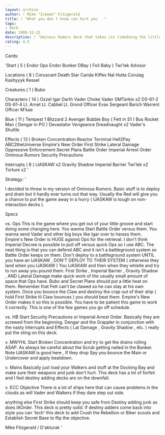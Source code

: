 ```yaml
---
layout: archive
author: ! Mike "Iceman" Fitzgerald
title: ! "What you don t know can hurt you   "
tags:
- Dark
date: 1999-12-22
description: ! "Ominous Rumors deck that takes its timedoing the little steps to victory."
rating: 4.5
---
```

Cards: 

'Start  ( 5 )
Endor Ops
Endor
Bunker
DBay ( Foil Baby ) 
Twi'lek Advisor

Locations  ( 8 )
Coruscant
Death Star
Carida
Kiffex
Nal Hutta
Corulag
Kashyyyk
Kessel

Creatures  ( 1 )
Bubo

Characters  ( 14 )
Ozzel
Igar
Darth Vader
Choke Vader
GMTarkin x2
DS-61-2
DS-61-4
Lt. Arnet
Lt. Cabbel
Lt. Grond
Officer Evax
Sergeant Barich
Warrent Officer M'kae

Blue  ( 11 )
Tempest 1
Blizzard 2
Avenger
Bubble Boy ( Fett in S1 )
Bus
Rocket Man ( Dengar in PO )
Devastator
Vengeance
Dreadnaught x2
Vader's Shuttle

Effects  ( 13 )
Broken Concentration
Reactor Terminal
Hell2Pay
ABC2theUniverse
Empire's New Order
First Strike
Lateral Damage
Oppressive Enforcement
Secret Plans
Battle Order
Imperial Arrest Order
Ominous Rumors
Security Precautions

Interrupts  ( 8 )
IJASKAW x2
Gravity Shadow
Imperial Barrier
Twi'lek x2
Torture x2 '

Strategy: '

I decided to throw in my version of Ominous Rumors. Basic stuff is to deploy and drain but it hardly ever turns out that way. Usually the Red will give you a chance to put the game away in a hurry ( IJASKAW is tough on non-interaction decks ).

Specs 

vs. Ops  This is the game where you get out of your little groove and start doing some changing here. You wanna Start Battle Order versus them. You wanna send Vader and other big boys like Igar over to harass them. Empire's New Order is HUGE against Ops for the retrieval. I don't think Imperial Decree is possible to pull off versus quick Ops so I use ABC. The neat thing is that you can defend ABC and it isn't a battleground system so Battle Order keeps on them. Don't deploy to a battleground system UNTIL you have an IJASKAW , DON'T DEPLOY TO THEIR SYSTEM ( otherwise they land when you IJASKAW )  You IJASKAW and then when they whistle and try to run away you pound them. First Strike , Imperial Barrier , Gravity Shadow , AND Lateral Damage make quick work of the usually small amount of space that Ops have. Bubo and Secret Plans should
put a little heat on them. Remember that Fett can't be clawed so he can stay at his own system.
Once you bounce the Claw and destroy the crap out of their ship ( hold First Strike til Claw bounces ) you should beat them. Empire's New Order makes it so this is possible. You have to be patient this game to work it correctly. This is one of the few games you go off schedule.

vs. HB  Start Security Precautions or Imperial Arrest Order. Basically they are screwed from the beginning. Dengar and the Grappler in conjunction with the nasty Interrupts and Effects ( Lat Damage , Gravity Shadow , etc. ) really put the sting on this deck.

v. MWYHL  Start Broken Concentration and try to get the drains rolling ASAP. As always be careful about the Scrub getting nailed in the Bunker. Note  IJASKAW is good here , If they drop Spy you bounce the Main or Undercover and apply beatdown.

v. Mains  Basically just load your Walkers and stuff at the Docking Bay and make sure their weapons and junk don't hurt. This deck has a lot of forfeit and I feel destiny adding decks are on the downfall.

v. ECC Objective  There is a lot of ships here that can cause problems in the clouds as will Vader and Walkers if they dare step out side.

anything else  First Strike should keep you safe from Destiny adding junk as does IAOrder. This deck is pretty solid. If destiny adders come back into style you can 'tech' this deck to add Crush the Rebellion or Biker scouts and Establish Secret Base to flip the objective.

Mike Fitzgerald / D'akturak '